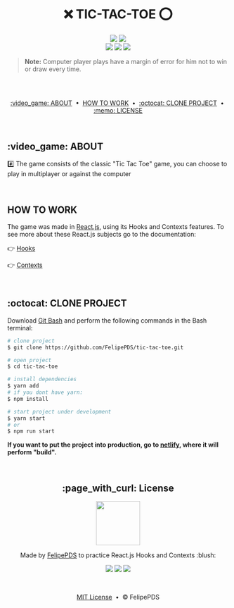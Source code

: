 # <h1 align="center">:x: TIC-TAC-TOE :o:</h1>

<!-- imagem -->

<p align="center">
    <a href="https://github.com/FelipePDS/tic-tac-toe/blob/main/LICENSE"><img src="https://img.shields.io/github/license/FelipePDS/tik-tac-toe?style=for-the-badge"></a> 
    <img src="https://img.shields.io/github/stars/FelipePDS/nps?style=for-the-badge"><br>
    <img src="https://img.shields.io/github/last-commit/FelipePDS/tic-tac-toe?style=for-the-badge">
    <img src="https://img.shields.io/github/repo-size/FelipePDS/tic-tac-toe?style=for-the-badge"/>
    <img src="https://img.shields.io/static/v1?label=build&message=react.js&color=61DAFB&style=for-the-badge&logo=react&logoColor=white">
</p>

> **Note:** Computer player plays have a margin of error for him not to win or draw every time.

<br>
<h2></h2>

<p align="center">
  <a href="#about">:video_game: ABOUT</a> &nbsp;&bull;&nbsp; 
  <a href="#how-to-work">HOW TO WORK</a> &nbsp;&bull;&nbsp; 
  <a href="#clone-project">:octocat: CLONE PROJECT</a> &nbsp;&bull;&nbsp; 
  <a href="#license">:memo: LICENSE</a>
</p>

<br>
<h2 id="about">:video_game: ABOUT</h2>

:hash: The game consists of the classic "Tic Tac Toe" game, you can choose to play in multiplayer or against the computer

<br>
<h2 id="how-to-work">HOW TO WORK</h2>

The game was made in [React.js](https://pt-br.reactjs.org/), using its Hooks and Contexts features. To see more about these React.js subjects go to the documentation:

:point_right: [Hooks](https://pt-br.reactjs.org/docs/hooks-intro.html)

:point_right: [Contexts](https://pt-br.reactjs.org/docs/context.html)

<br>
<h2 id="clone-project">:octocat: CLONE PROJECT</h2>

Download [Git Bash](https://git-scm.com/downloads) and perform the following commands in the Bash terminal:

``` bash
# clone project
$ git clone https://github.com/FelipePDS/tic-tac-toe.git

# open project
$ cd tic-tac-toe

# install dependencies
$ yarn add
# if you dont have yarn:
$ npm install

# start project under development
$ yarn start
# or
$ npm run start
```

**If you want to put the project into production, go to [netlify](https://www.netlify.com/), where it will perform "build".**

<br>
<h2 align="center" id="license">:page_with_curl: License</h2>

<p align="center"><img width="100px" src="https://avatars.githubusercontent.com/u/64941387?s=400&u=a9c0d7a657b0b0b644d41cd88966e0a89d0a67a6&v=4"/></p>
<p align="center">Made by <a href="https://felipepds.github.io//">FelipePDS</a> to practice React.js Hooks and Contexts :blush:</p> 
<p align="center"><a href="https://www.linkedin.com/in/felipe-p-da-silva-a55b891ba/?lipi=urn%3Ali%3Apage%3Ad_flagship3_feed%3BiErPy3g7Q1KGOaD%2BsGw%2Fpg%3D%3D"><img src="https://img.shields.io/static/v1?label=+&message=Felipe+P.+Da+Silva&color=0A66C2&style=flat&logo=linkedin&logoColor=white"/></a> <a href="https://twitter.com/FelipePintoDaS1"><img src="https://img.shields.io/static/v1?label=+&message=@FelipePintoDaS1&color=1DA1F2&style=flat&logo=twitter&logoColor=white"/></a> <img src="https://img.shields.io/static/v1?label=+&message=felipepdasilva66@gmail.com&color=EA4335&style=flat&logo=gmail&logoColor=white"/></p>

<br>

<p align="center"><a href="https://github.com/FelipePDS/tic-tac-toe/blob/main/LICENSE">MIT License</a> &nbsp;&bull;&nbsp; &copy; FelipePDS</p>
